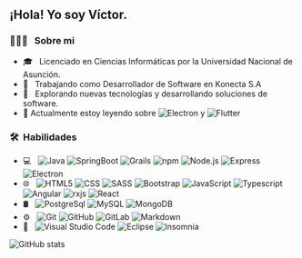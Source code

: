 <h2> ¡Hola! Yo soy Víctor. </h2>

<h3> 👨🏻‍💻 &nbsp; Sobre mi </h3>

- 🎓 &nbsp; Licenciado en Ciencias Informáticas por la Universidad Nacional de Asunción.
- 💼 &nbsp; Trabajando como Desarrollador de Software en Konecta S.A
- 🤔 &nbsp; Explorando nuevas tecnologías y desarrollando soluciones de software.
- 🌱 Actualmente estoy leyendo sobre ![Electron](https://img.shields.io/badge/-Electron-2f3241?style=flat&logo=electron&logoColor=9feaf9) y ![Flutter](https://img.shields.io/badge/-Flutter-075b9a?style=flat&logo=flutter&logoColor=9feaf9)

<h3> 🛠 &nbsp;Habilidades</h3>

- 💻 &nbsp;
  ![Java](https://img.shields.io/badge/-Java-333333?style=flat&logo=Java&logoColor=007396)
  ![SpringBoot](https://img.shields.io/badge/-SpringBoot-333333?style=flat&logo=Spring)
  ![Grails](https://img.shields.io/badge/-Grails-feb672?style=flat)
  ![npm](https://img.shields.io/badge/-NPM-CB3837?style=flat-square&logo=npm&logoColor=white")
  ![Node.js](https://img.shields.io/badge/-Nodejs-43853d?style=flat-square&logo=Node.js&logoColor=white)
  ![Express](https://img.shields.io/badge/-Express.js-787878?style=flat)
  ![Electron](https://img.shields.io/badge/-Electron-2f3241?style=flat&logo=electron&logoColor=9feaf9)
- 🌐 &nbsp;
  ![HTML5](https://img.shields.io/badge/-HTML5-E34F26?style=flat&logo=html5&logoColor=white)
  ![CSS](https://img.shields.io/badge/-CSS3-1572B6?style=flat&logo=css3&logoColor=white)
  ![SASS](https://img.shields.io/badge/-Sass-cc6699?style=flat&logo=sass&logoColor=ffffff)
  ![Bootstrap](https://img.shields.io/badge/-Bootstrap-563D7C?style=flat&logo=bootstrap&logoColor=white)
  ![JavaScript](https://img.shields.io/badge/-JavaScript-eed718?style=flat&logo=javascript&logoColor=ffffff)
  ![Typescript](https://img.shields.io/badge/-TypeScript-007ACC?style=flat-square&logo=typescript&logoColor=white)
  ![Angular](https://img.shields.io/badge/-Angular-DD0031?style=flat-square&logo=angular&logoColor=white)
  ![rxjs](https://img.shields.io/badge/-RxJs-B7178C?style=flat-square&logo=reactivex&logoColor=white)
  ![React](https://img.shields.io/badge/-React-000000?style=flat&logo=react&logoColor=00c8ff)
- 🛢 &nbsp;
  ![PostgreSql](https://img.shields.io/badge/-PostgreSql-333333?style=flat&logo=postgresql&logoColor=336791)
  ![MySQL](https://img.shields.io/badge/-MySQL-F29111?style=flat&logo=mysql&logoColor=FFFFFF)
  ![MongoDB](https://img.shields.io/badge/-MongoDB-13aa52?style=flat-square&logo=mongodb&logoColor=white)
- ⚙️ &nbsp;
  ![Git](http://img.shields.io/badge/-Git-F1502F?style=flat&logo=git&logoColor=FFFFFF)
  ![GitHub](http://img.shields.io/badge/-Github-000000?style=flat&logo=github&logoColor=FFFFFF)
  ![GitLab](https://img.shields.io/badge/-GitHub-333333?style=flat&logo=gitlab)
  ![Markdown](https://img.shields.io/badge/-Markdown-333333?style=flat&logo=markdown)
- 🔧 &nbsp;
  ![Visual Studio Code](http://img.shields.io/badge/-VS%20Code-007ACC?style=flat&logo=visual%20studio%20code&logoColor=white)
  ![Eclipse](https://img.shields.io/badge/-Eclipse-333333?style=flat&logo=eclipse-ide&logoColor=2C2255)
  ![Insomnia](https://img.shields.io/badge/-Insomnia-5849BE?style=flat-square&logo=insomnia&logoColor=white)

<!-- <img src="https://img.shields.io/badge/-Firebase-FFA611?style=flat&logo=firebase&logoColor=FFFFFF"> -->
  <!-- <img alt="Docker" src="https://img.shields.io/badge/-Docker-46a2f1?style=flat-square&logo=docker&logoColor=white" />
  <img alt="TypeScript" src="https://img.shields.io/badge/-TypeScript-007ACC?style=flat-square&logo=typescript&logoColor=white" />
  <img alt="Insomnia" src="https://img.shields.io/badge/-Insomnia-5849BE?style=flat-square&logo=insomnia&logoColor=white" />
  <img alt="Heroku" src="https://img.shields.io/badge/-Heroku-430098?style=flat-square&logo=heroku&logoColor=white" >
  <img alt="redux" src="https://img.shields.io/badge/-Redux-764ABC?style=flat-square&logo=redux&logoColor=white" />
  <img alt="GraphQL" src="https://img.shields.io/badge/-GraphQL-E10098?style=flat-square&logo=graphql&logoColor=white" />
  -->

![GitHub stats](https://github-readme-stats.vercel.app/api?username=VictorCodeDev&show_icons=true&hide_border=true)


